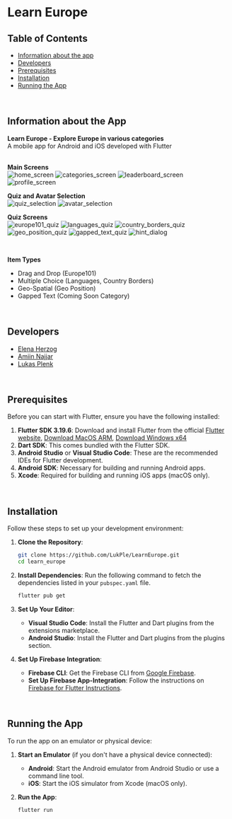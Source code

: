 # Learn Europe

## Table of Contents
- [Information about the app](#information-about-the-app)
- [Developers](#developers)
- [Prerequisites](#prerequisites)
- [Installation](#installation)
- [Running the App](#running-the-app)
<br>

## Information about the App

**Learn Europe - Explore Europe in various categories**<br>
A mobile app for Android and iOS developed with Flutter
<br>
<br>

**Main Screens**<br>
![home_screen](https://github.com/user-attachments/assets/c3e24c4e-7f5b-4076-a71f-b4988a3dab90)
![categories_screen](https://github.com/user-attachments/assets/41f04206-5177-4158-b4d2-3b5320bc0511)
![leaderboard_screen](https://github.com/user-attachments/assets/7d51240b-ebb4-4270-9d8e-1f8f9d13c041)
![profile_screen](https://github.com/user-attachments/assets/729a744d-9171-436a-b4fd-f47c1d6ee10f)

**Quiz and Avatar Selection**<br>
![quiz_selection](https://github.com/user-attachments/assets/1104c1ec-b2b5-4c69-aa4d-82f96d5e5ea8)
![avatar_selection](https://github.com/user-attachments/assets/dab890a1-2d0b-49ed-a4e9-0a63b198e28b)

**Quiz Screens**<br>
![europe101_quiz](https://github.com/user-attachments/assets/630124f5-9ed0-4661-a6bf-20949d0e043f)
![languages_quiz](https://github.com/user-attachments/assets/72cf7f61-87b3-4bdf-b35f-b68dd94fb27f)
![country_borders_quiz](https://github.com/user-attachments/assets/80b55802-2871-48ab-a84e-e1581cf9d5a9)
![geo_position_quiz](https://github.com/user-attachments/assets/d7b3b74f-efda-46bd-ad26-9f8673707f67)
![gapped_text_quiz](https://github.com/user-attachments/assets/cdbf997e-296f-4cb8-9544-d285b43c786a)
![hint_dialog](https://github.com/user-attachments/assets/8a7df8a4-4775-4b73-a08a-165410f0e4f2)


<br>

**Item Types**
- Drag and Drop (Europe101)
- Multiple Choice (Languages, Country Borders)
- Geo-Spatial (Geo Position)
- Gapped Text (Coming Soon Category)
<br>

## Developers

- [Elena Herzog](https://github.com/Ele1234)
- [Amiin Najjar](https://github.com/najjar77)
- [Lukas Plenk](https://github.com/LukPle)
<br>

## Prerequisites

Before you can start with Flutter, ensure you have the following installed:

1. **Flutter SDK 3.19.6**: Download and install Flutter from the official [Flutter website](https://flutter.dev/docs/get-started/install),
[Download MacOS ARM](https://storage.googleapis.com/flutter_infra_release/releases/stable/macos/flutter_macos_arm64_3.19.6-stable.zip), [Download Windows x64](https://storage.googleapis.com/flutter_infra_release/releases/stable/windows/flutter_windows_3.19.6-stable.zip)
2. **Dart SDK**: This comes bundled with the Flutter SDK.
3. **Android Studio** or **Visual Studio Code**: These are the recommended IDEs for Flutter development.
4. **Android SDK**: Necessary for building and running Android apps.
5. **Xcode**: Required for building and running iOS apps (macOS only).
<br>

## Installation

Follow these steps to set up your development environment:

1. **Clone the Repository**:
    ```sh
    git clone https://github.com/LukPle/LearnEurope.git
    cd learn_europe
    ```

2. **Install Dependencies**:
    Run the following command to fetch the dependencies listed in your `pubspec.yaml` file.
    ```sh
    flutter pub get
    ```

3. **Set Up Your Editor**:
    - **Visual Studio Code**: Install the Flutter and Dart plugins from the extensions marketplace.
    - **Android Studio**: Install the Flutter and Dart plugins from the plugins section.
  
4. **Set Up Firebase Integration**:
    - **Firebase CLI**: Get the Firebase CLI from [Google Firebase](https://firebase.google.com/docs/cli).
    - **Set Up Firebase App-Integration**: Follow the instructions on [Firebase for Flutter Instructions](https://firebase.google.com/docs/flutter/setup?platform=ios).
<br>

## Running the App

To run the app on an emulator or physical device:

1. **Start an Emulator** (if you don't have a physical device connected):
    - **Android**: Start the Android emulator from Android Studio or use a command line tool.
    - **iOS**: Start the iOS simulator from Xcode (macOS only).

2. **Run the App**:
    ```sh
    flutter run
    ```
<br>
